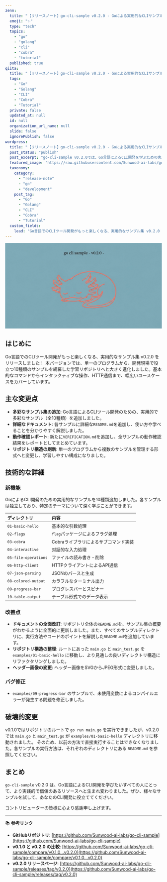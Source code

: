 ```yaml
---
zenn:
  title: "【リリースノート】go-cli-sample v0.2.0 - Goによる実用的なCLIサンプル集へ大刷新！"
  emoji: "✨"
  type: "tech"
  topics:
    - "go"
    - "golang"
    - "cli"
    - "cobra"
    - "tutorial"
  published: true
qiita:
  title: "【リリースノート】go-cli-sample v0.2.0 - Goによる実用的なCLIサンプル集へ大刷新！"
  tags:
    - "Go"
    - "Golang"
    - "CLI"
    - "Cobra"
    - "Tutorial"
  private: false
  updated_at: null
  id: null
  organization_url_name: null
  slide: false
  ignorePublish: false
wordpress:
  title: "【リリースノート】go-cli-sample v0.2.0 - Goによる実用的なCLIサンプル集へ大刷新！"
  post_status: "publish"
  post_excerpt: "go-cli-sample v0.2.0では、Go言語によるCLI開発を学ぶための実用的なサンプル集を10種類追加しました。基本的なHello Worldから、Cobraを使ったサブコマンド、HTTP通信、プログレスバーまで、幅広いテクニックを網羅しています。"
  featured_image: "https://raw.githubusercontent.com/Sunwood-ai-labs/go-cli-sample/main/generated-images/release-v0.2.0-20251024_135157/imagen-4-ultra_2025-10-24T13-52-59-011Z_a_minimalistic_line_art_of_a_sleepy_axolotl__illus_1.png"
  taxonomy:
    category:
      - "release-note"
      - "go"
      - "development"
    post_tag:
      - "Go"
      - "Golang"
      - "CLI"
      - "Cobra"
      - "Tutorial"
  custom_fields:
    lead: "Go言語でのCLIツール開発がもっと楽しくなる、実用的なサンプル集 v0.2.0 をリリースしました！本バージョンでは、基本的なコマンドからインタラクティブな操作、HTTP通信まで、開発現場で役立つ10種類のサンプルを追加し、リポジトリ構造も大幅に刷新しています。"
---
```


![imagen-4-ultra_2025-10-24T13-52-59-011Z_a_minimalistic_line_art_of_a_sleepy_axolotl__illus_1.png](https://raw.githubusercontent.com/Sunwood-ai-labs/go-cli-sample/main/generated-images/release-v0.2.0-20251024_135157/imagen-4-ultra_2025-10-24T13-52-59-011Z_a_minimalistic_line_art_of_a_sleepy_axolotl__illus_1.png)

## はじめに
Go言語でのCLIツール開発がもっと楽しくなる、実用的なサンプル集 v0.2.0 をリリースしました！
本バージョンでは、単一のプログラムから、開発現場で役立つ10種類のサンプルを網羅した学習リポジトリへと大きく進化しました。基本的なコマンドからインタラクティブな操作、HTTP通信まで、幅広いユースケースをカバーしています。

## 主な変更点
- **多彩なサンプル集の追加**: Go言語によるCLIツール開発のための、実用的で多彩なサンプル（全10種類）を追加しました。
- **詳細なドキュメント**: 各サンプルに詳細な`README.md`を追加し、使い方や学べることを分かりやすく解説しました。
- **動作確認レポート**: 新たに`VERIFICATION.md`を追加し、全サンプルの動作確認結果をレポートとしてまとめています。
- **リポジトリ構造の刷新**: 単一のプログラムから複数のサンプルを管理する形式へと変更し、学習しやすい構成になりました。

## 技術的な詳細
### 新機能
GoによるCLI開発のための実用的なサンプルを10種類追加しました。各サンプルは独立しており、特定のテーマについて深く学ぶことができます。

| ディレクトリ | 内容 |
|:---|:---|
| `01-basic-hello` | 基本的な引数処理 |
| `02-flags` | `flag`パッケージによるフラグ処理 |
| `03-cobra` | Cobraライブラリによるサブコマンド実装 |
| `04-interactive` | 対話的な入力処理 |
| `05-file-operations` | ファイルの読み書き・削除 |
| `06-http-client` | HTTPクライアントによるAPI通信 |
| `07-json-parsing` | JSONのパースと生成 |
| `08-colored-output` | カラフルなターミナル出力 |
| `09-progress-bar` | プログレスバーとスピナー |
| `10-table-output` | テーブル形式でのデータ表示 |

### 改善点
- **ドキュメントの全面改訂**: リポジトリ全体の`README.md`を、サンプル集の概要がわかるように全面的に更新しました。また、すべてのサンプルディレクトリに、実行方法やコードのポイントを解説した`README.md`を追加しています。
- **リポジトリ構造の整理**: ルートにあった `main.go` と `main_test.go` を `examples/01-basic-hello` に移動し、より見通しの良いディレクトリ構造にリファクタリングしました。
- **ヘッダー画像の変更**: ヘッダー画像をSVGからJPEG形式に変更しました。

### バグ修正
- `examples/09-progress-bar` のサンプルで、未使用変数によるコンパイルエラーが発生する問題を修正しました。

## 破壊的変更
v0.1.0ではリポジトリのルートで `go run main.go` を実行できましたが、v0.2.0では `main.go` と `main_test.go` が `examples/01-basic-hello` ディレクトリに移動されました。
そのため、以前の方法で直接実行することはできなくなりました。各サンプルの実行方法は、それぞれのディレクトリにある `README.md` を参照してください。

## まとめ
`go-cli-sample` v0.2.0 は、Go言語によるCLI開発を学びたいすべての人にとって、より実践的で価値のあるリソースへと生まれ変わりました。ぜひ、様々なサンプルを試して、あなたのCLI開発に役立ててください。

コントリビューターの皆様に心より感謝申し上げます。

---
📚 **参考リンク**
- **GitHubリポジトリ**: [https://github.com/Sunwood-ai-labs/go-cli-sample](https://github.com/Sunwood-ai-labs/go-cli-sample)
- **v0.1.0 と v0.2.0 の比較**: [https://github.com/Sunwood-ai-labs/go-cli-sample/compare/v0.1.0...v0.2.0](https://github.com/Sunwood-ai-labs/go-cli-sample/compare/v0.1.0...v0.2.0)
- **v0.2.0 リリースページ**: [https://github.com/Sunwood-ai-labs/go-cli-sample/releases/tag/v0.2.0](https://github.com/Sunwood-ai-labs/go-cli-sample/releases/tag/v0.2.0)
